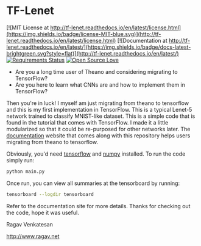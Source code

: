 # TF-Lenet

[![MIT License at http://tf-lenet.readthedocs.io/en/latest/license.html](https://img.shields.io/badge/license-MIT-blue.svg)](http://tf-lenet.readthedocs.io/en/latest/license.html)
[![Documentation at http://tf-lenet.readthedocs.io/en/latest/](https://img.shields.io/badge/docs-latest-brightgreen.svg?style=flat)](http://tf-lenet.readthedocs.io/en/latest/)
[![Requirements Status](https://requires.io/github/ragavvenkatesan/tf-lenet/requirements.svg?branch=master)](https://requires.io/github/ragavvenkatesan/tf-lenet/requirements/?branch=master)
[![Open Source Love](https://badges.frapsoft.com/os/v1/open-source.svg?v=103)](https://badges.frapsoft.com/os/v1/open-source.svg?v=103)

* Are you a long time user of Theano and considering migrating to TensorFlow?
* Are you here to learn what CNNs are and how to implement them in TensorFlow?

Then you're in luck! I myself am just migrating from theano to tensorflow and this is my first implementation in 
TensorFlow. This is a typical Lenet-5 network trained to classify MNIST-like dataset.
This is a simple code that is found in the tutorial that comes with TensorFlow.
I made it a little modularized so that it could be re-purposed for other networks later.
The [documentation](http://tf-lenet.readthedocs.io) website that comes along with this repository helps users migrating from theano to tensorflow.

Obviously, you'd need [tensorflow](https://www.tensorflow.org/install/) and [numpy](https://docs.scipy.org/doc/numpy/user/install.html) installed. To run the code simply run:

```bash
python main.py
```

Once run, you can view all summaries at the tensorboard by running:

```bash
tensorboard --logdir tensorboard
```

Refer to the documentation site for more details.
Thanks for checking out the code, hope it was useful.

Ragav Venkatesan

http://www.ragav.net
